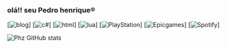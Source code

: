 ### olá!! seu Pedro henrique®
 [![blog](https://img.shields.io/badge/Discord-7289DA?style=for-the-badge&logo=discord&logoColor=white)]
 [![c#](https://img.shields.io/badge/C%23-239120?style=for-the-badge&logo=c-sharp&logoColor=white)]
 	[![html](https://img.shields.io/badge/HTML-239120?style=for-the-badge&logo=html5&logoColor=white)]
  [![lua](https://img.shields.io/badge/Lua-2C2D72?style=for-the-badge&logo=lua&logoColor=white)]
  [![PlayStation](https://img.shields.io/badge/PlayStation-003791?style=for-the-badge&logo=playstation&logoColor=white)]
  [![Epicgames](https://img.shields.io/badge/Epic%20Games-313131?style=for-the-badge&logo=Epic%20Games&logoColor=white)]
  [![Spotify](https://img.shields.io/badge/Spotify-1ED760?&style=for-the-badge&logo=spotify&logoColor=white)]

  ![Phz GitHub stats](https://github-readme-stats.vercel.app/api?username=Phzsen&show_icons=true&theme=radical)

